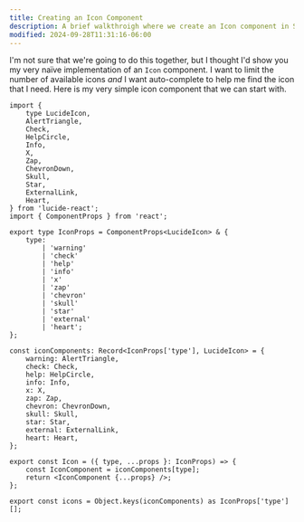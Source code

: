 ```yaml
---
title: Creating an Icon Component
description: A brief walkthroigh where we create an Icon component in Storybook.
modified: 2024-09-28T11:31:16-06:00
---
```


I'm not sure that we're going to do this together, but I thought I'd show you my very naïve implementation of an `Icon` component. I want to limit the number of available icons _and_ I want auto-complete to help me find the icon that I need. Here is my very simple icon component that we can start with.

```tsx
import {
	type LucideIcon,
	AlertTriangle,
	Check,
	HelpCircle,
	Info,
	X,
	Zap,
	ChevronDown,
	Skull,
	Star,
	ExternalLink,
	Heart,
} from 'lucide-react';
import { ComponentProps } from 'react';

export type IconProps = ComponentProps<LucideIcon> & {
	type:
		| 'warning'
		| 'check'
		| 'help'
		| 'info'
		| 'x'
		| 'zap'
		| 'chevron'
		| 'skull'
		| 'star'
		| 'external'
		| 'heart';
};

const iconComponents: Record<IconProps['type'], LucideIcon> = {
	warning: AlertTriangle,
	check: Check,
	help: HelpCircle,
	info: Info,
	x: X,
	zap: Zap,
	chevron: ChevronDown,
	skull: Skull,
	star: Star,
	external: ExternalLink,
	heart: Heart,
};

export const Icon = ({ type, ...props }: IconProps) => {
	const IconComponent = iconComponents[type];
	return <IconComponent {...props} />;
};

export const icons = Object.keys(iconComponents) as IconProps['type'][];
```
